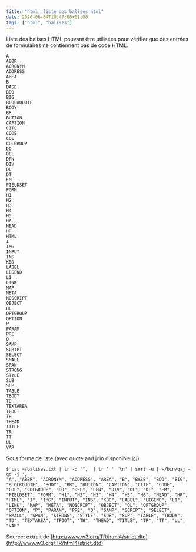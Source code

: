 ```yaml
---
title: "html, liste des balises html"
date: 2020-06-04T10:47:00+01:00
tags: ["html", "balises"]
---
```

Liste des balises HTML pouvant être utilisées pour vérifier que des entrées de formulaires ne contiennent pas de code HTML.

```
A
ABBR
ACRONYM
ADDRESS
AREA
B
BASE
BDO
BIG
BLOCKQUOTE
BODY
BR
BUTTON
CAPTION
CITE
CODE
COL
COLGROUP
DD
DEL
DFN
DIV
DL
DT
EM
FIELDSET
FORM
H1
H2
H3
H4
H5
H6
HEAD
HR
HTML
I
IMG
INPUT
INS
KBD
LABEL
LEGEND
LI
LINK
MAP
META
NOSCRIPT
OBJECT
OL
OPTGROUP
OPTION
P
PARAM
PRE
Q
SAMP
SCRIPT
SELECT
SMALL
SPAN
STRONG
STYLE
SUB
SUP
TABLE
TBODY
TD
TEXTAREA
TFOOT
TH
THEAD
TITLE
TR
TT
UL
VAR
```


Sous forme de liste (avec quote and join disponible [ici](https://github.com/jfgiraud/quote-and-join))

```
$ cat ~/balises.txt | tr -d '",' | tr ' ' '\n' | sort -u | ~/bin/qaj -qq -j ', '
"A", "ABBR", "ACRONYM", "ADDRESS", "AREA", "B", "BASE", "BDO", "BIG", "BLOCKQUOTE", "BODY", "BR", "BUTTON", "CAPTION", "CITE", "CODE", "COL", "COLGROUP", "DD", "DEL", "DFN", "DIV", "DL", "DT", "EM", "FIELDSET", "FORM", "H1", "H2", "H3", "H4", "H5", "H6", "HEAD", "HR", "HTML", "I", "IMG", "INPUT", "INS", "KBD", "LABEL", "LEGEND", "LI", "LINK", "MAP", "META", "NOSCRIPT", "OBJECT", "OL", "OPTGROUP", "OPTION", "P", "PARAM", "PRE", "Q", "SAMP", "SCRIPT", "SELECT", "SMALL", "SPAN", "STRONG", "STYLE", "SUB", "SUP", "TABLE", "TBODY", "TD", "TEXTAREA", "TFOOT", "TH", "THEAD", "TITLE", "TR", "TT", "UL", "VAR"
```


Source: extrait de [http://www.w3.org/TR/html4/strict.dtd](http://www.w3.org/TR/html4/strict.dtd)
